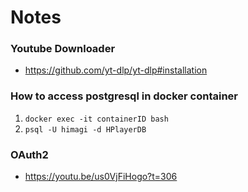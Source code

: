 # Notes

### Youtube Downloader
- https://github.com/yt-dlp/yt-dlp#installation

### How to access postgresql in docker container

1. `docker exec -it containerID bash`
2. `psql -U himagi -d HPlayerDB`

### OAuth2
- https://youtu.be/us0VjFiHogo?t=306
